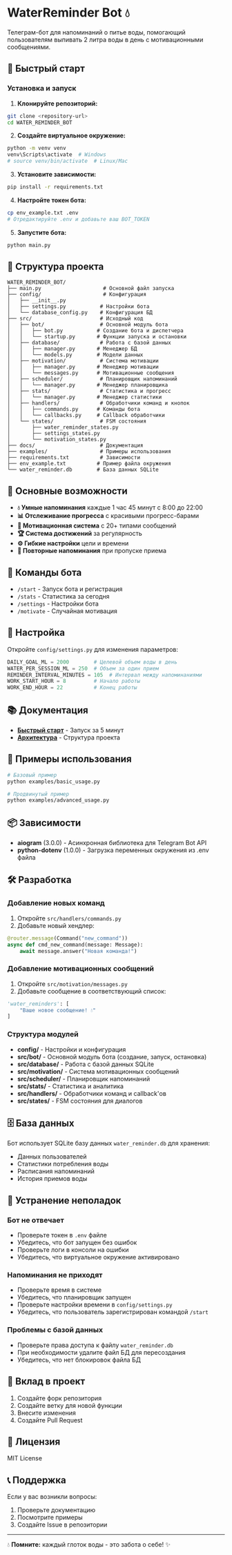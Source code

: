 # WaterReminder Bot 💧

Телеграм-бот для напоминаний о питье воды, помогающий пользователям выпивать 2 литра воды в день с мотивационными сообщениями.

## 🚀 Быстрый старт

### Установка и запуск

1. **Клонируйте репозиторий:**
```bash
git clone <repository-url>
cd WATER_REMINDER_BOT
```

2. **Создайте виртуальное окружение:**
```bash
python -m venv venv
venv\Scripts\activate  # Windows
# source venv/bin/activate  # Linux/Mac
```

3. **Установите зависимости:**
```bash
pip install -r requirements.txt
```

4. **Настройте токен бота:**
```bash
cp env_example.txt .env
# Отредактируйте .env и добавьте ваш BOT_TOKEN
```

5. **Запустите бота:**
```bash
python main.py
```

## 📁 Структура проекта

```
WATER_REMINDER_BOT/
├── main.py                    # Основной файл запуска
├── config/                    # Конфигурация
│   ├── __init__.py
│   ├── settings.py           # Настройки бота
│   └── database_config.py    # Конфигурация БД
├── src/                      # Исходный код
│   ├── bot/                  # Основной модуль бота
│   │   ├── bot.py           # Создание бота и диспетчера
│   │   └── startup.py       # Функции запуска и остановки
│   ├── database/             # Работа с базой данных
│   │   ├── manager.py       # Менеджер БД
│   │   └── models.py        # Модели данных
│   ├── motivation/           # Система мотивации
│   │   ├── manager.py       # Менеджер мотивации
│   │   └── messages.py      # Мотивационные сообщения
│   ├── scheduler/            # Планировщик напоминаний
│   │   └── manager.py       # Менеджер планировщика
│   ├── stats/                # Статистика и прогресс
│   │   └── manager.py       # Менеджер статистики
│   ├── handlers/             # Обработчики команд и кнопок
│   │   ├── commands.py      # Команды бота
│   │   └── callbacks.py     # Callback обработчики
│   └── states/               # FSM состояния
│       ├── water_reminder_states.py
│       ├── settings_states.py
│       └── motivation_states.py
├── docs/                     # Документация
├── examples/                 # Примеры использования
├── requirements.txt          # Зависимости
├── env_example.txt          # Пример файла окружения
└── water_reminder.db        # База данных SQLite
```

## 🎯 Основные возможности

- **💧 Умные напоминания** каждые 1 час 45 минут с 8:00 до 22:00
- **📊 Отслеживание прогресса** с красивыми прогресс-барами
- **💫 Мотивационная система** с 20+ типами сообщений
- **🏆 Система достижений** за регулярность
- **⚙️ Гибкие настройки** цели и времени
- **🔄 Повторные напоминания** при пропуске приема

## 📱 Команды бота

- `/start` - Запуск бота и регистрация
- `/stats` - Статистика за сегодня
- `/settings` - Настройки бота
- `/motivate` - Случайная мотивация

## 🔧 Настройка

Откройте `config/settings.py` для изменения параметров:

```python
DAILY_GOAL_ML = 2000        # Целевой объем воды в день
WATER_PER_SESSION_ML = 250  # Объем за один прием
REMINDER_INTERVAL_MINUTES = 105  # Интервал между напоминаниями
WORK_START_HOUR = 8         # Начало работы
WORK_END_HOUR = 22          # Конец работы
```

## 📚 Документация

- **[Быстрый старт](docs/QUICK_START.md)** - Запуск за 5 минут
- **[Архитектура](docs/ARCHITECTURE.md)** - Структура проекта

## 🔧 Примеры использования

```bash
# Базовый пример
python examples/basic_usage.py

# Продвинутый пример
python examples/advanced_usage.py
```

## 📦 Зависимости

- **aiogram** (3.0.0) - Асинхронная библиотека для Telegram Bot API
- **python-dotenv** (1.0.0) - Загрузка переменных окружения из .env файла

## 🛠️ Разработка

### Добавление новых команд

1. Откройте `src/handlers/commands.py`
2. Добавьте новый хендлер:

```python
@router.message(Command("new_command"))
async def cmd_new_command(message: Message):
    await message.answer("Новая команда!")
```

### Добавление мотивационных сообщений

1. Откройте `src/motivation/messages.py`
2. Добавьте сообщение в соответствующий список:

```python
'water_reminders': [
    "Ваше новое сообщение! 💧"
]
```

### Структура модулей

- **config/** - Настройки и конфигурация
- **src/bot/** - Основной модуль бота (создание, запуск, остановка)
- **src/database/** - Работа с базой данных SQLite
- **src/motivation/** - Система мотивационных сообщений
- **src/scheduler/** - Планировщик напоминаний
- **src/stats/** - Статистика и аналитика
- **src/handlers/** - Обработчики команд и callback'ов
- **src/states/** - FSM состояния для диалогов

## 🗄️ База данных

Бот использует SQLite базу данных `water_reminder.db` для хранения:
- Данных пользователей
- Статистики потребления воды
- Расписания напоминаний
- История приемов воды

## 🐛 Устранение неполадок

### Бот не отвечает
- Проверьте токен в `.env` файле
- Убедитесь, что бот запущен без ошибок
- Проверьте логи в консоли на ошибки
- Убедитесь, что виртуальное окружение активировано

### Напоминания не приходят
- Проверьте время в системе
- Убедитесь, что планировщик запущен
- Проверьте настройки времени в `config/settings.py`
- Убедитесь, что пользователь зарегистрирован командой `/start`

### Проблемы с базой данных
- Проверьте права доступа к файлу `water_reminder.db`
- При необходимости удалите файл БД для пересоздания
- Убедитесь, что нет блокировок файла БД

## 🤝 Вклад в проект

1. Создайте форк репозитория
2. Создайте ветку для новой функции
3. Внесите изменения
4. Создайте Pull Request

## 📝 Лицензия

MIT License

## 📞 Поддержка

Если у вас возникли вопросы:
1. Проверьте документацию
2. Посмотрите примеры
3. Создайте Issue в репозитории

---

💧 **Помните:** каждый глоток воды - это забота о себе! ✨